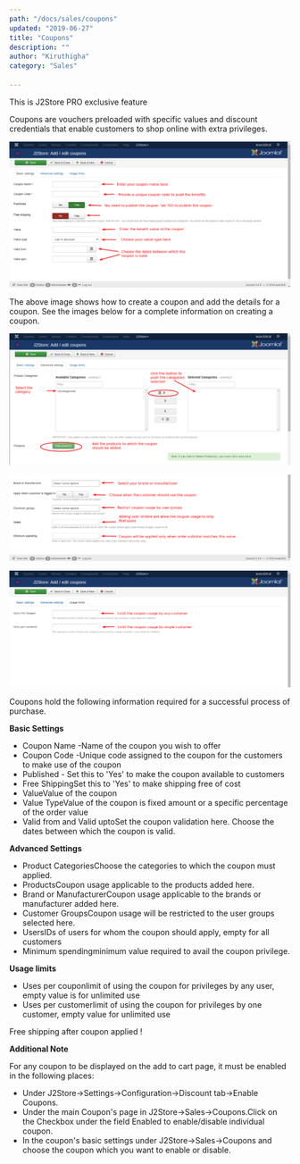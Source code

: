 ```yaml
---
path: "/docs/sales/coupons"
updated: "2019-06-27"
title: "Coupons"
description: ""
author: "Kiruthigha"
category: "Sales"

---
```



This is J2Store PRO exclusive feature

Coupons are vouchers preloaded with specific values and discount credentials that enable customers to shop online with extra privileges.

![](../../images/sales/Coupons/coupon_01.png)

The above image shows how to create a coupon and add the details for a coupon. See the images below for a complete information on creating a coupon.

![](../../images/sales/Coupons/coupon_02.png)

![](../../images/sales/Coupons/coupon_03.png)

![](../../images/sales/Coupons/coupon_04.png)

Coupons hold the following information required for a successful process of purchase.

**Basic Settings**

* Coupon Name -Name of the coupon you wish to offer
* Coupon Code -Unique code assigned to the coupon for the customers to make use of the coupon
* Published - Set this to 'Yes' to make the coupon available to customers
* Free ShippingSet this to 'Yes' to make shipping free of cost
* ValueValue of the coupon
* Value TypeValue of the coupon is fixed amount or a specific percentage of the order value
* Valid from and Valid uptoSet the coupon validation here. Choose the dates between which the coupon is valid.

**Advanced Settings**

* Product CategoriesChoose the categories to which the coupon must applied.
* ProductsCoupon usage applicable to the products added here.
* Brand or ManufacturerCoupon usage applicable to the brands or manufacturer added here.
* Customer GroupsCoupon usage will be restricted to the user groups selected here.
* UsersIDs of users for whom the coupon should apply, empty for all customers
* Minimum spendingminimum value required to avail the coupon privilege.

**Usage limits**

* Uses per couponlimit of using the coupon for privileges by any user, empty value is for unlimited use
* Uses per customerlimit of using the coupon for privileges by one customer, empty value for unlimited use


Free shipping after coupon applied
!

**Additional Note**

For any coupon to be displayed on the add to cart page, it must be enabled in the following places:

* Under J2Store->Settings->Configuration->Discount tab->Enable Coupons.
* Under the main Coupon's page in J2Store->Sales->Coupons.Click on the Checkbox under the field Enabled to enable/disable individual coupon.
* In the coupon's basic settings under J2Store->Sales->Coupons and choose the coupon which you want to    enable or disable.



